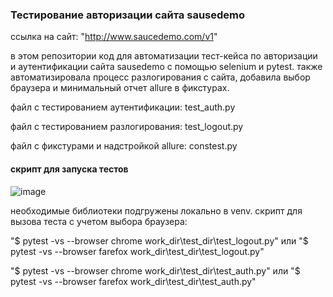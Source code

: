 ### Тестирование авторизации сайта sausedemo
ссылка на сайт: "http://www.saucedemo.com/v1"

в этом репозитории код для автоматизации тест-кейса по авторизации и аутентификации сайта sausedemo с помощью selenium и pytest. 
также автоматизировала процесс разлогирования с сайта, добавила выбор браузера и минимальный отчет allure в фикстурах.

файл с тестированием аутентификации: test_auth.py

файл с тестированием разлогирования: test_logout.py

файл с фикстурами и надстройкой allure: constest.py

#### скрипт для запуска тестов
![image](https://github.com/user-attachments/assets/0c3ba790-f78c-436b-b3a4-ba1a1369384d)

необходимые библиотеки подгружены локально в venv. скрипт для вызова теста с учетом выбора браузера: 

"$ pytest -vs --browser chrome work_dir\test_dir\test_logout.py" или "$ pytest -vs --browser farefox work_dir\test_dir\test_logout.py"

"$ pytest -vs --browser chrome work_dir\test_dir\test_auth.py" или "$ pytest -vs --browser farefox work_dir\test_dir\test_auth.py"


